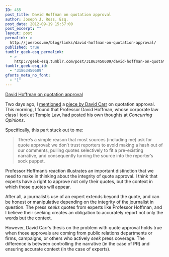 ```yaml
---
ID: 455
post_title: David Hoffman on quotation approval
author: Joseph J. Ross, Esq.
post_date: 2012-09-19 15:57:00
post_excerpt: ""
layout: post
permalink: >
  http://joeross.me/blog/links/david-hoffman-on-quotation-approval/
published: true
tumblr_geek-esq_permalink:
  - >
    http://geek-esq.tumblr.com/post/31863450609/david-hoffman-on-quotation-approval
tumblr_geek-esq_id:
  - "31863450609"
gfonts_meta_no_font:
  - "1"
---
```

<a href='http://www.concurringopinions.com/archives/2012/09/quote-approval.html'>David Hoffman on quotation approval</a><div class="link_description"><p>Two days ago, I <a href="http://joeross.me/post/31747778284/david-carr-on-quotation-approval" target="_blank">mentioned</a> a <a href="http://www.nytimes.com/2012/09/17/business/media/the-puppetry-of-quotation-approval.html?_r=1&amp;pagewanted=all" target="_blank">piece by David Carr</a> on quotation approval. This morning, I found that Professor David Hoffman, whose corporate law class I took at Temple Law, had posted his own thoughts at <em>Concurring Opinions</em>.</p>

<p><!-- more --></p>

<p>Specifically, this part stuck out to me:</p>

<blockquote>
  <p>There’s a simple reason that most sources (including me) ask for quote approval: we don’t trust reporters to avoid making a hash out of our comments, pulling quotes selectively to fit a pre-existing narrative, and consequently turning the source into the reporter’s sock puppet.</p>
</blockquote>

<p>Professor Hoffman&#8217;s reaction illustrates an important distinction that we need to make in thinking about the integrity of quote approval. I think that experts have a right to approve not only their quotes, but the context in which those quotes will appear.</p>

<p>After all, a journalist&#8217;s use of an expert extends beyond the quote, and can be honest or manipulative depending on the integrity of the journalist in question. The press <em>seeks</em> quotes from experts like Professor Hoffman, and I believe their seeking creates an obligation to accurately report not only the words but the context.</p>

<p>However, David Carr&#8217;s thesis on the problem with quote approval holds true when those approvals are coming from public relations departments or firms, campaigns, or others who actively <em>seek</em> press coverage. The difference is between controlling the narrative (in the case of PR) and ensuring accurate context (in the case of experts).</p></div>